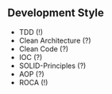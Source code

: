 ## Development Style

- TDD (!)
- Clean Architecture (?)
- Clean Code (?)
- IOC (?)
- SOLID-Principles (?)
- AOP (?)
- ROCA (!)
